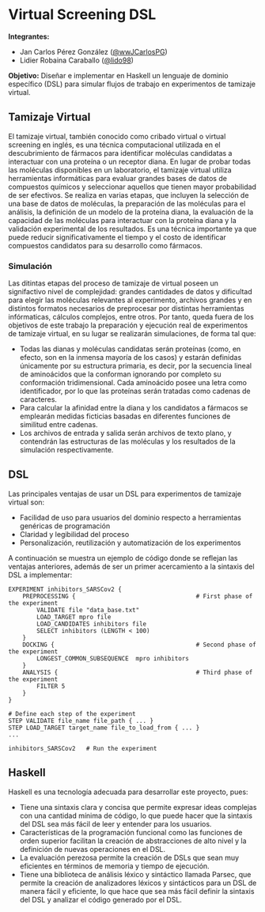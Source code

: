 # Virtual Screening DSL

**Integrantes:**

* Jan Carlos Pérez González ([@wwJCarlosPG](https://github.com/wwJCarlosPG))
* Lidier Robaina Caraballo ([@lido98](https://github.com/lido98))

**Objetivo:** Diseñar e implementar en Haskell un lenguaje de dominio específico (DSL) para simular flujos de trabajo en experimentos de tamizaje virtual.

## Tamizaje Virtual

El tamizaje virtual, también conocido como cribado virtual o virtual screening en inglés, es una técnica computacional utilizada en el descubrimiento de fármacos para identificar moléculas candidatas a interactuar con una proteína o un receptor diana. En lugar de probar todas las moléculas disponibles en un laboratorio, el tamizaje virtual utiliza herramientas informáticas para evaluar grandes bases de datos de compuestos químicos y seleccionar aquellos que tienen mayor probabilidad de ser efectivos. Se realiza en varias etapas, que incluyen la selección de una base de datos de moléculas, la preparación de las moléculas para el análisis, la definición de un modelo de la proteína diana, la evaluación de la capacidad de las moléculas para interactuar con la proteína diana y la validación experimental de los resultados. Es una técnica importante ya que puede reducir significativamente el tiempo y el costo de identificar compuestos candidatos para su desarrollo como fármacos.

### Simulación

Las ditintas etapas del proceso de tamizaje de virtual poseen un signifactivo nivel de complejidad: grandes cantidades de datos y dificultad para elegir las moléculas relevantes al experimento, archivos grandes y en distintos formatos necesarios de preprocesar por distintas herramientas infórmaticas, cálculos complejos, entre otros. Por tanto, queda fuera de los objetivos de este trabajo la preparación y ejecución real de experimentos de tamizaje virtual, en su lugar se realizarán simulaciones, de forma tal que:

* Todas las dianas y moléculas candidatas serán proteínas (como, en efecto, son en la inmensa mayoría de los casos) y estarán definidas únicamente por su estructura primaria, es decir, por la secuencia lineal de aminoácidos que la conforman ignorando por completo su conformación tridimensional. Cada aminoácido posee una letra como identificador, por lo que las proteínas serán tratadas como cadenas de caracteres.
* Para calcular la afinidad entre la diana y los candidatos a fármacos se emplearán medidas ficticias basadas en diferentes funciones de similitud entre cadenas.
* Los archivos de entrada y salida serán archivos de texto plano, y contendrán las estructuras de las moléculas y los resultados de la simulación respectivamente.

## DSL

Las principales ventajas de usar un DSL para experimentos de tamizaje virtual son:

* Facilidad de uso para usuarios del dominio respecto a herramientas genéricas de programación
* Claridad y legibilidad del proceso
* Personalización, reutilización y automatización de los experimentos

A continuación se muestra un ejemplo de código donde se reflejan las ventajas anteriores, además de ser un primer acercamiento a la sintaxis del DSL a implementar:

```
EXPERIMENT inhibitors_SARSCov2 {
    PREPROCESSING {                                  # First phase of the experiment
        VALIDATE file "data_base.txt"  
        LOAD_TARGET mpro file
        LOAD_CANDIDATES inhibitors file
        SELECT inhibitors (LENGTH < 100)
    }
    DOCKING {                                        # Second phase of the experiment
        LONGEST_COMMON_SUBSEQUENCE  mpro inhibitors  
    }
    ANALYSIS {                                       # Third phase of the experiment
        FILTER 5              
    }
}

# Define each step of the experiment
STEP VALIDATE file_name file_path { ... }
STEP LOAD_TARGET target_name file_to_load_from { ... }
...

inhibitors_SARSCov2   # Run the experiment
```

## Haskell

Haskell es una tecnología adecuada para desarrollar este proyecto, pues:

* Tiene una sintaxis clara y concisa que permite expresar ideas complejas con una cantidad mínima de código, lo que puede hacer que la sintaxis del DSL sea más fácil de leer y entender para los usuarios.
* Características de la programación funcional como las funciones de orden superior facilitan la creación de abstracciones de alto nivel y la definición de nuevas operaciones en el DSL.
* La evaluación perezosa permite la creación de DSLs que sean muy eficientes en términos de memoria y tiempo de ejecución.
* Tiene una biblioteca de análisis léxico y sintáctico llamada Parsec, que permite la creación de analizadores léxicos y sintácticos para un DSL de manera fácil y eficiente, lo que hace que sea más fácil definir la sintaxis del DSL y analizar el código generado por el DSL.

